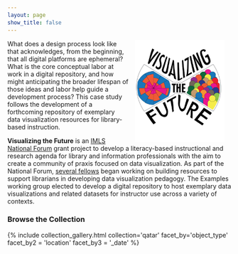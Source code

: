```yaml
---
layout: page
show_title: false
---
```


<p>
  <img style="padding: 0 15px; float: right;" src="logo_large.png" width="40%" />
</p>

What does a design process look like that acknowledges, from the beginning, that all digital platforms are ephemeral? What is the core conceptual labor at work in a digital repository, and how might anticipating the broader lifespan of those ideas and labor help guide a development process? This case study follows the development of a forthcoming repository of exemplary data visualization resources for library-based instruction.

__Visualizing the Future__ is an [IMLS National Forum](https://www.imls.gov/grants/available/national-leadership-grants-libraries) grant project to develop a literacy-based instructional and research agenda for library and information professionals with the aim to create a community of praxis focused on data visualization. As part of the National Forum, [several fellows](https://visualizingthefuture.github.io/fellows/) began working on building resources to support librarians in developing data visualization pedagogy. The Examples working group elected to develop a digital repository to host exemplary data visualizations and related datasets for instructor use across a variety of contexts.

### Browse the Collection

{% include collection_gallery.html collection='qatar' facet_by='object_type' facet_by2 = 'location' facet_by3 = '_date' %}
